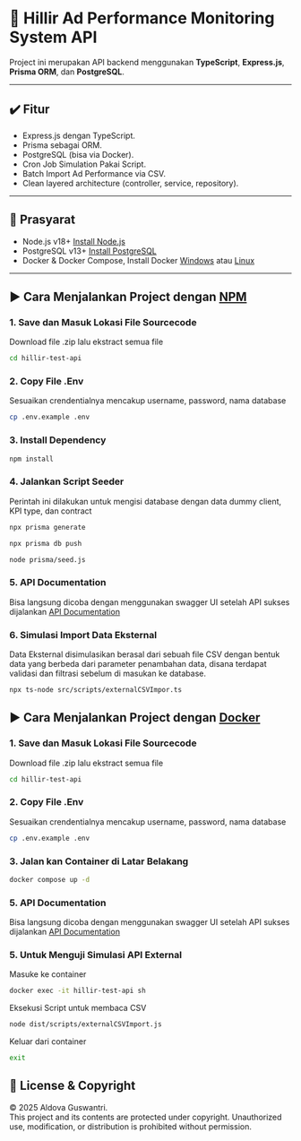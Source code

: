 # 🚀 Hillir Ad Performance Monitoring System API

Project ini merupakan API backend menggunakan **TypeScript**, **Express.js**, **Prisma ORM**, dan **PostgreSQL**.

---

## ✔️ Fitur

- Express.js dengan TypeScript.
- Prisma sebagai ORM.
- PostgreSQL (bisa via Docker).
- Cron Job Simulation Pakai Script.
- Batch Import Ad Performance via CSV.
- Clean layered architecture (controller, service, repository).

---

## 📝 Prasyarat

- Node.js v18+ [Install Node.js](https://nodejs.org/en/download)
- PostgreSQL v13+ [Install PostgreSQL](https://www.postgresql.org/download/windows)
- Docker & Docker Compose, Install Docker [Windows](https://docs.docker.com/desktop/setup/install/windows-install) atau [Linux](https://docs.docker.com/desktop/setup/install/linux)

---

## ▶️ Cara Menjalankan Project dengan [NPM](https://www.npmjs.com/)

### 1. Save dan Masuk Lokasi File Sourcecode

Download file .zip lalu ekstract semua file

```bash
cd hillir-test-api
```

### 2. Copy File .Env

Sesuaikan crendentialnya mencakup username, password, nama database

```bash
cp .env.example .env
```

### 3. Install Dependency

```bash
npm install
```

### 4. Jalankan Script Seeder

Perintah ini dilakukan untuk mengisi database dengan data dummy client, KPI type, dan contract

```bash
npx prisma generate

npx prisma db push

node prisma/seed.js
```

### 5. API Documentation

Bisa langsung dicoba dengan menggunakan swagger UI setelah API sukses dijalankan [API Documentation](http://localhost:8000/docs)

### 6. Simulasi Import Data Eksternal

Data Eksternal disimulasikan berasal dari sebuah file CSV dengan bentuk data yang berbeda dari parameter penambahan data, disana terdapat validasi dan filtrasi sebelum di masukan ke database.

```bash
npx ts-node src/scripts/externalCSVImpor.ts
```

## ▶️ Cara Menjalankan Project dengan [Docker](https://www.docker.com/)

### 1. Save dan Masuk Lokasi File Sourcecode

Download file .zip lalu ekstract semua file

```bash
cd hillir-test-api
```

### 2. Copy File .Env

Sesuaikan crendentialnya mencakup username, password, nama database

```bash
cp .env.example .env
```

### 3. Jalan kan Container di Latar Belakang

```bash
docker compose up -d
```

### 5. API Documentation

Bisa langsung dicoba dengan menggunakan swagger UI setelah API sukses dijalankan [API Documentation](http://localhost:8000/docs)

### 5. Untuk Menguji Simulasi API External

Masuke ke container

```bash
docker exec -it hillir-test-api sh
```

Eksekusi Script untuk membaca CSV

```bash
node dist/scripts/externalCSVImport.js
```

Keluar dari container

```bash
exit
```

## 📄 License & Copyright

© 2025 Aldova Guswantri.  
This project and its contents are protected under copyright. Unauthorized use, modification, or distribution is prohibited without permission.
